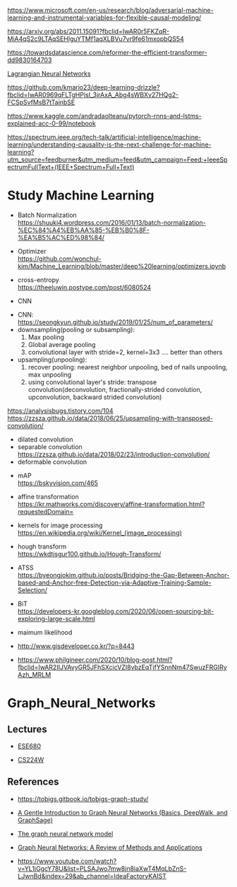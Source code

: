 https://www.microsoft.com/en-us/research/blog/adversarial-machine-learning-and-instrumental-variables-for-flexible-causal-modeling/

https://arxiv.org/abs/2011.15091?fbclid=IwAR0r5FKZqR-MiA4qS2c9LTAqSEHIguYTMf1aqXLBVu7vr9fe61mxopbQS54

https://towardsdatascience.com/reformer-the-efficient-transformer-dd9830164703

[Lagrangian Neural Networks](https://arxiv.org/pdf/2003.04630.pdf)

https://github.com/kmario23/deep-learning-drizzle?fbclid=IwAR0969qFLTgHPjsI_3jrAxA_Abg4sWBXv27HQg2-FCSpSvfMsB7tTajnbSE

https://www.kaggle.com/andradaolteanu/pytorch-rnns-and-lstms-explained-acc-0-99/notebook


https://spectrum.ieee.org/tech-talk/artificial-intelligence/machine-learning/understanding-causality-is-the-next-challenge-for-machine-learning?utm_source=feedburner&utm_medium=feed&utm_campaign=Feed:+IeeeSpectrumFullText+(IEEE+Spectrum+Full+Text)

# Study Machine Learning


* Batch Normalization <br/>
https://shuuki4.wordpress.com/2016/01/13/batch-normalization-%EC%84%A4%EB%AA%85-%EB%B0%8F-%EA%B5%AC%ED%98%84/

* Optimizer <br/>
https://github.com/wonchul-kim/Machine_Learning/blob/master/deep%20learning/optimizers.ipynb

* cross-entropy <br/>
https://theeluwin.postype.com/post/6080524

* CNN <br/>
- CNN: https://seongkyun.github.io/study/2019/01/25/num_of_parameters/
- downsampling(pooling or subsampling):
   1. Max pooling
   2. Global average pooling
   3. convolutional layer with stride=2, kernel=3x3 .... better than others
- upsampling(unpooling):
   1. recover pooling: nearest neighbor unpooling, bed of nails unpooling, max unpooling
   2. using convolutional layer's stride: transpose convolution(deconvolution, fractionally-strided convolution, upconvolution, backward strided convolution)


https://analysisbugs.tistory.com/104
https://zzsza.github.io/data/2018/06/25/upsampling-with-transposed-convolution/


- dilated convolution
- separable convolution <br/>
https://zzsza.github.io/data/2018/02/23/introduction-convolution/
- deformable convolution

* mAP <br/>
https://bskyvision.com/465

* affine transformation <br/>
https://kr.mathworks.com/discovery/affine-transformation.html?requestedDomain=

* kernels for image processing <br/>
https://en.wikipedia.org/wiki/Kernel_(image_processing)

* hough transform <br/>
https://wkdtjsgur100.github.io/Hough-Transform/

* ATSS <br/>
 https://byeongjokim.github.io/posts/Bridging-the-Gap-Between-Anchor-based-and-Anchor-free-Detection-via-Adaptive-Training-Sample-Selection/
 
* BiT <br/>
https://developers-kr.googleblog.com/2020/06/open-sourcing-bit-exploring-large-scale.html

* maimum likelihood <br/>

* http://www.gisdeveloper.co.kr/?p=8443

* https://www.philgineer.com/2020/10/blog-post.html?fbclid=IwAR2IIJVAvyGR5JFhSXcicVZI8vbzEqTjfYSnnNm47SwuzFRGIRyAzh_MRLM



# Graph_Neural_Networks

## Lectures
* [ESE680](https://gnn.seas.upenn.edu/?fbclid=IwAR1Nvoxo5prQw_OVqxmWn8SowMX_1tfQApl3xVXGT3n2lMmf7FlOBc8Fs4o)

* [CS224W](http://web.stanford.edu/class/cs224w/index.html#schedule)


## References

* https://tobigs.gitbook.io/tobigs-graph-study/

* [A Gentle Introduction to Graph Neural Networks (Basics, DeepWalk, and GraphSage)](https://towardsdatascience.com/a-gentle-introduction-to-graph-neural-network-basics-deepwalk-and-graphsage-db5d540d50b3)

* [The graph neural network model](http://citeseerx.ist.psu.edu/viewdoc/download?doi=10.1.1.1015.7227&rep=rep1&type=pdf)

* [Graph Neural Networks: A Review of Methods and Applications](https://arxiv.org/pdf/1812.08434.pdf)

* https://www.youtube.com/watch?v=YL1jGgcY78U&list=PLSAJwo7mw8jn8iaXwT4MqLbZnS-LJwnBd&index=29&ab_channel=IdeaFactoryKAIST
